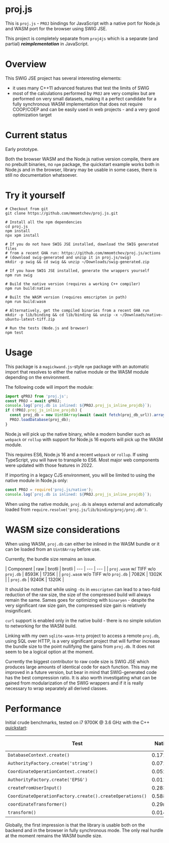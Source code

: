 # proj.js

This is `proj.js` - `PROJ` bindings for JavaScript with a native port for Node.js and WASM port for the browser using SWIG JSE.

This project is completely separate from `proj4js` which is a separate (and partial) ***reimplementation*** in JavaScript.

# Overview

This SWIG JSE project has several interesting elements:
 * it uses many C++11 advanced features that test the limits of SWIG
 * most of the calculations performed by `PROJ` are very complex but are performed on very small datasets, making it a perfect candidate for a fully synchronous WASM implementation that does not require COOP/COEP and can be easily used in web projects - and a very good optimization target

# Current status

Early prototype.

Both the browser WASM and the Node.js native version compile, there are no prebuilt binaries, no `npm` package, the quickstart example works both in Node.js and in the browser, library may be usable in some cases, there is still no documentation whatsoever.

# Try it yourself

```shell
# Checkout from git
git clone https://github.com/mmomtchev/proj.js.git

# Install all the npm dependencies
cd proj.js
npm install
npx xpm install

# If you do not have SWIG JSE installed, download the SWIG generated files
# from a recent GHA run: https://github.com/mmomtchev/proj.js/actions
# (download swig-generated and unzip it in proj.js/swig)
mkdir -p swig && cd swig && unzip ~/Downloads/swig-generated.zip

# If you have SWIG JSE installed, generate the wrappers yourself
npm run swig

# Build the native version (requires a working C++ compiler)
npm run build:native

# Built the WASM version (requires emscripten in path)
npm run build:wasm

# Alternatively, get the compiled binaries from a recent GHA run
mkdir -p lib/binding && cd lib/binding && unzip -x ~/Downloads/native-ubuntu-latest-tiff.zip

# Run the tests (Node.js and browser)
npm test
```

# Usage

This package is a `magickwand.js`-style `npm` package with an automatic import that resolves to either the native module or the WASM module depending on the environment.

The following code will import the module:

```ts
import qPROJ from 'proj.js';
const PROJ = await qPROJ;
console.log(`proj.db is inlined: ${PROJ.proj_js_inline_projdb}`);
if (!PROJ.proj_js_inline_projdb) {
  const proj_db = new Uint8Array(await (await fetch(proj_db_url)).arrayBuffer());
  PROJ.loadDatabase(proj_db);
}
```

Node.js will pick up the native binary, while a modern bundler such as `webpack` or `rollup` with support for Node.js 16 exports will pick up the WASM module.

This requires ES6, Node.js 16 and a recent `webpack` or `rollup`. If using TypeScript, you will have to transpile to ES6. Most major web components were updated with those features in 2022.

If importing in a legacy CJS environment, you will be limited to using the native module in Node.js only:
```ts
const PROJ = require('proj.js/native');
console.log(`proj.db is inlined: ${PROJ.proj_js_inline_projdb}`);
```

When using the native module, `proj.db` is always external and automatically loaded from `require.resolve('proj.js/lib/binding/proj/proj.db')`.

# WASM size considerations

When using WASM, `proj.db` can either be inlined in the WASM bundle or it can be loaded from an `Uint8Array` before use.

Currently, the bundle size remains an issue.

| Component | raw | brotli | brotli
| --- | --- | --- |
| `proj.wasm` w/  TIFF w/o `proj.db` | 8593K | 1735K |
| `proj.wasm` w/o TIFF w/o `proj.db` | 7082K | 1302K |
| `proj.db` | 9240K | 1320K |

It should be noted that while using `-Os` in `emscripten` can lead to a two-fold reduction of the raw size, the size of the compressed build will always remain the same. Sames goes for optimizing with `binaryen` - despite the very significant raw size gain, the compressed size gain is relatively insignificant.

`curl` support is enabled only in the native build - there is no simple solution to networking for the WASM build.

Linking with my own `sqlite-wasm-http` project to access a remote `proj.db`, using SQL over HTTP, is a very significant project that will further increase the bundle size to the point nullifying the gains from `proj.db`. It does not seem to be a logical option at the moment.

Currently the biggest contributor to raw code size is SWIG JSE which produces large amounts of identical code for each function. This may me improved in a future version, but bear in mind that SWIG-generated code has the best compression ratio. It is also worth investigating what can be gained from modularization of the SWIG wrappers and if it is really necessary to wrap separately all derived classes.

# Performance

Initial crude benchmarks, tested on i7 9700K @ 3.6 GHz with the C++ [quickstart](https://proj.org/en/latest/development/quickstart_cpp.html):

| Test | Native | WASM in V8 |
| --- | --- | --- |
| `DatabaseContext.create()` | 0.171ms | 16.316ms |
| `AuthorityFactory.create('string')` | 0.071ms | 0.44ms |
| `CoordinateOperationContext.create()` | 0.052ms | 0.397ms |
| `AuthorityFactory.create('EPSG')` | 0.011ms | 0.274ms |
| `createFromUserInput()`  | 0.283ms | 0.617ms |
| `CoordinateOperationFactory.create().createOperations()` | 0.588ms | 1.885ms |
| `coordinateTransformer()` | 0.29ms | 19.117ms |
| `transform()` | 0.014ms | 0.234ms |

Globally, the first impression is that the library is usable both on the backend and in the browser in fully synchronous mode. The only real hurdle at the moment remains the WASM bundle size.
